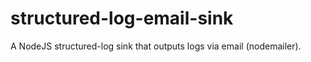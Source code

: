 # structured-log-email-sink

A NodeJS structured-log sink that outputs logs via email (nodemailer).
